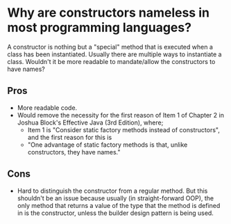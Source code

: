 Why are constructors nameless in most programming languages?
============================================================

A constructor is nothing but a "special" method that is executed when a class has been instantiated. Usually there are multiple ways to instantiate a class. Wouldn't it be more readable to mandate/allow the constructors to have names?

Pros
----
- More readable code.
- Would remove the necessity for the first reason of Item 1 of Chapter 2 in Joshua Block's Effective Java (3rd Edition), where;
  - Item 1 is "Consider static factory methods instead of constructors", and the first reason for this is
  - "One advantage of static factory methods is that, unlike constructors, they have names."

Cons
----
- Hard to distinguish the constructor from a regular method. But this shouldn't be an issue because usually (in straight-forward OOP), the only method that returns a value of the type that the method is defined in is the constructor, unless the builder design pattern is being used.
